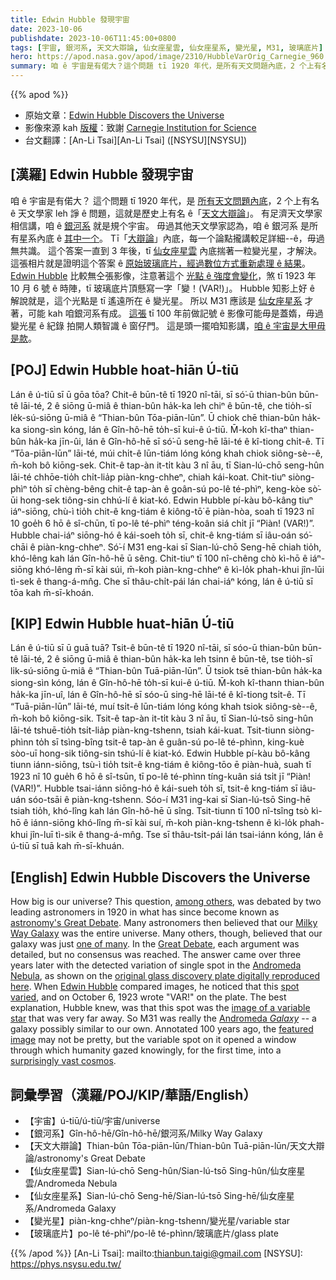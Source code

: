 ```yaml
---
title: Edwin Hubble 發現宇宙
date: 2023-10-06
publishdate: 2023-10-06T11:45:00+0800
tags: [宇宙, 銀河系, 天文大辯論, 仙女座星雲, 仙女座星系, 變光星, M31, 玻璃底片]
hero: https://apod.nasa.gov/apod/image/2310/HubbleVarOrig_Carnegie_960.jpg
summary: 咱 ê 宇宙是有偌大？這个問題 tī 1920 年代，是所有天文問題內底，2 个上有名 ê 天文學家 leh 爭 ê 問題，這就是歷史上有名 ê「天文大辯論」。
---
```


{{% apod %}}

- 原始文章：[Edwin Hubble Discovers the Universe](https://apod.nasa.gov/apod/ap231006.html)
- 影像來源 kah [版權][copyright]：致謝 [Carnegie Institution for Science](https://obs.carnegiescience.edu/)
- 台文翻譯：[An-Li Tsai][An-Li Tsai] ([NSYSU][NSYSU])

## [漢羅] Edwin Hubble 發現宇宙
咱 ê 宇宙是有偌大？
這个問題 tī 1920 年代，是 [所有天文問題內底][among others]，2 个上有名 ê 天文學家 leh 諍 ê 問題，這就是歷史上有名 ê「[天文大辯論][astronomy's Great Debate]」。
有足濟天文學家相信講，咱 ê [銀河系][Milky Way Galaxy] 就是規个宇宙。
毋過其他天文學家認為，咱 ê 銀河系 是所有星系內底 ê [其中一个][one of many]。
Tī「[大辯論][Great Debate]」內底，每一个論點攏講較足詳細--ê，毋過無共識。
這个答案一直到 3 年後，tī [仙女座星雲][Andromeda Nebula] 內底揣著一粒變光星，才解決。
這張相片就是證明這个答案 ê [原始玻璃底片，經過數位方式重新處理 ê 結果][original glass discovery plate digitally reproduced here]。
[Edwin Hubble][Edwin Hubble] 比較無仝張影像，注意著這个 [光點 ê 強度會變化][spot varied]，煞 tī 1923 年 10 月 6 號 ê 時陣，tī 玻璃底片頂懸寫一字「變！(VAR!)」。
Hubble 知影上好 ê 解說就是，這个光點是 tī 遙遠所在 ê 變光星。
所以 M31 應該是 [仙女座星系][Andromeda _Galaxy_] 才著，可能 kah 咱銀河系有成。
[這張][featured image] tī 100 年前做記號 ê 影像可能毋是蓋媠，毋過變光星 ê 紀錄 拍開人類智識 ê 窗仔門。
這是頭一擺咱知影講，[咱 ê 宇宙是大甲毋是款][surprisingly vast cosmos]。

## [POJ] Edwin Hubble hoat-hiān Ú-tiū
Lán ê ú-tiū sī ū gōa tōa?
Chit-ê būn-tê tī 1920 nî-tāi, sī só͘-ū thian-bûn būn-tê lāi-té, 2 ê siōng ū-miâ ê thian-bûn ha̍k-ka leh chiⁿ ê būn-tê, che tio̍h-sī le̍k-sú-siōng ū-miâ ê “Thian-bûn Tōa-piān-lūn”.
Ū chiok chē thian-bûn ha̍k-ka siong-sìn kóng, lán ê Gîn-hô-hē to̍h-sī kui-ê ú-tiū.
M̄-koh kî-thaⁿ thian-bûn ha̍k-ka jīn-ûi, lán ê Gîn-hô-hē sī só͘-ū seng-hē lāi-té ê kî-tiong chi̍t-ê.
Tī “Tōa-piān-lūn” lāi-té, múi chi̍t-ê lūn-tiám lóng kóng khah chiok siông-sè--ê, m̄-koh bô kiōng-sek.
Chit-ê tap-àn it-ti̍t kàu 3 nî āu, tī Sian-lú-chō seng-hûn lāi-té chhōe-tio̍h chi̍t-lia̍p piàn-kng-chheⁿ, chiah kái-koat.
Chit-tiuⁿ siòng-phìⁿ to̍h sī chèng-bêng chit-ê tap-àn ê goân-sú po-lê té-phìⁿ, keng-kòe sò͘-ūi hong-sek tiông-sin chhú-lí ê kiat-kó.
Edwin Hubble pí-kàu bô-kâng tiuⁿ iáⁿ-siōng, chù-ì tio̍h chit-ê kng-tiám ê kiông-tō͘ ē piàn-hòa, soah tī 1923 nî 10 goe̍h 6 hō ê sî-chūn, tī po-lê té-phìⁿ téng-koân siá chi̍t jī “Piàn! (VAR!)”.
Hubble chai-iáⁿ siōng-hó ê kái-soeh to̍h sī, chit-ê kng-tiám sī iâu-oán só͘-chāi ê piàn-kng-chheⁿ.
Só͘-í M31 eng-kai sī Sian-lú-chō Seng-hē chiah tio̍h, khó-lêng kah lán Gîn-hô-hē ū sêng.
Chit-tiuⁿ tī 100 nî-chêng chò kì-hō ê iáⁿ-siōng khó-lêng m̄-sī kài súi, m̄-koh piàn-kng-chheⁿ ê kì-lo̍k phah-khui jîn-lūi tì-sek ê thang-á-mn̂g.
Che sī thâu-chi̍t-pái lán chai-iáⁿ kóng, lán ê ú-tiū sī tōa kah m̄-sī-khoán.

## [KIP] Edwin Hubble huat-hiān Ú-tiū
Lán ê ú-tiū sī ū guā tuā?
Tsit-ê būn-tê tī 1920 nî-tāi, sī sóo-ū thian-bûn būn-tê lāi-té, 2 ê siōng ū-miâ ê thian-bûn ha̍k-ka leh tsinn ê būn-tê, tse tio̍h-sī li̍k-sú-siōng ū-miâ ê “Thian-bûn Tuā-piān-lūn”.
Ū tsiok tsē thian-bûn ha̍k-ka siong-sìn kóng, lán ê Gîn-hô-hē to̍h-sī kui-ê ú-tiū.
M̄-koh kî-thann thian-bûn ha̍k-ka jīn-uî, lán ê Gîn-hô-hē sī sóo-ū sing-hē lāi-té ê kî-tiong tsi̍t-ê.
Tī “Tuā-piān-lūn” lāi-té, muí tsi̍t-ê lūn-tiám lóng kóng khah tsiok siông-sè--ê, m̄-koh bô kiōng-sik.
Tsit-ê tap-àn it-ti̍t kàu 3 nî āu, tī Sian-lú-tsō sing-hûn lāi-té tshuē-tio̍h tsi̍t-lia̍p piàn-kng-tshenn, tsiah kái-kuat.
Tsit-tiunn siòng-phìnn to̍h sī tsìng-bîng tsit-ê tap-àn ê guân-sú po-lê té-phìnn, king-kuè sòo-uī hong-sik tiông-sin tshú-lí ê kiat-kó.
Edwin Hubble pí-kàu bô-kâng tiunn iánn-siōng, tsù-ì tio̍h tsit-ê kng-tiám ê kiông-tōo ē piàn-huà, suah tī 1923 nî 10 gue̍h 6 hō ê sî-tsūn, tī po-lê té-phìnn tíng-kuân siá tsi̍t jī “Piàn! (VAR!)”.
Hubble tsai-iánn siōng-hó ê kái-sueh to̍h sī, tsit-ê kng-tiám sī iâu-uán sóo-tsāi ê piàn-kng-tshenn.
Sóo-í M31 ing-kai sī Sian-lú-tsō Sing-hē tsiah tio̍h, khó-lîng kah lán Gîn-hô-hē ū sîng.
Tsit-tiunn tī 100 nî-tsîng tsò kì-hō ê iánn-siōng khó-lîng m̄-sī kài suí, m̄-koh piàn-kng-tshenn ê kì-lo̍k phah-khui jîn-luī tì-sik ê thang-á-mn̂g.
Tse sī thâu-tsi̍t-pái lán tsai-iánn kóng, lán ê ú-tiū sī tuā kah m̄-sī-khuán.

## [English] Edwin Hubble Discovers the Universe
How big is our universe?
This question, [among others][among others], was debated by two leading astronomers in 1920 in what has since become known as [astronomy's Great Debate][astronomy's Great Debate].
Many astronomers then believed that our [Milky Way Galaxy][Milky Way Galaxy] was the entire universe.
Many others, though, believed that our galaxy was just [one of many][one of many].
In the [Great Debate][Great Debate], each argument was detailed, but no consensus was reached.
The answer came over three years later with the detected variation of single spot in the [Andromeda Nebula][Andromeda Nebula], as shown on the [original glass discovery plate digitally reproduced here][original glass discovery plate digitally reproduced here].
When [Edwin Hubble][Edwin Hubble] compared images, he noticed that this [spot varied][spot varied], and on October 6, 1923 wrote "VAR!" on the plate.
The best explanation, Hubble knew, was that this spot was the [image of a variable star][image of a variable star] that was very far away.
So M31 was really the [Andromeda _Galaxy_][Andromeda _Galaxy_] \-- a galaxy possibly similar to our own.
Annotated 100 years ago, the [featured image][featured image] may not be pretty, but the variable spot on it opened a window through which humanity gazed knowingly, for the first time, into a [surprisingly vast cosmos][surprisingly vast cosmos].

## 詞彙學習（漢羅/POJ/KIP/華語/English）
- 【宇宙】ú-tiū/ú-tiū/宇宙/universe
- 【銀河系】Gîn-hô-hē/Gîn-hô-hē/銀河系/Milky Way Galaxy
- 【天文大辯論】Thian-bûn Tōa-piān-lūn/Thian-bûn Tuā-piān-lūn/天文大辯論/astronomy's Great Debate
- 【仙女座星雲】Sian-lú-chō Seng-hûn/Sian-lú-tsō Sing-hûn/仙女座星雲/Andromeda Nebula
- 【仙女座星系】Sian-lú-chō Seng-hē/Sian-lú-tsō Sing-hē/仙女座星系/Andromeda Galaxy
- 【變光星】piàn-kng-chheⁿ/piàn-kng-tshenn/變光星/variable star
- 【玻璃底片】po-lê té-phìⁿ/po-lê té-phìnn/玻璃底片/glass plate

{{% /apod %}}
[An-Li Tsai]: mailto:thianbun.taigi@gmail.com
[NSYSU]: https://phys.nsysu.edu.tw/

[copyright]: https://apod.nasa.gov/apod/fap/lib/about_apod.html#srapply
[License]: https://creativecommons.org/licenses/by/2.0/

[among others]:http://adsbit.harvard.edu/cgi-bin/nph-iarticle_query?1995PASP%2E%2E107%2E1133T
[astronomy's Great Debate]:https://apod.nasa.gov/debate/debate100th.html
[Milky Way Galaxy]:https://solarsystem.nasa.gov/resources/285/the-milky-way-galaxy/
[one of many]:https://apod.nasa.gov/apod/ap020901.html
[Great Debate]:https://en.wikipedia.org/wiki/Great_Debate_(astronomy)
[Andromeda Nebula]:https://apod.nasa.gov/apod/ap170303.html
[original glass discovery plate digitally reproduced here]:https://obs.carnegiescience.edu/PAST/M31var
[Edwin Hubble]:https://en.wikipedia.org/wiki/Edwin_Hubble
[spot varied]:https://apod.nasa.gov/apod/ap960406.html
[image of a variable star]:https://hubblesite.org/contents/media/images/2011/15/2851-Image.html
[Andromeda _Galaxy_]:https://apod.nasa.gov/apod/ap190909.html
[featured image]:https://obs.carnegiescience.edu/PAST/M31var
[surprisingly vast cosmos]:https://apod.nasa.gov/apod/ap200405.html
